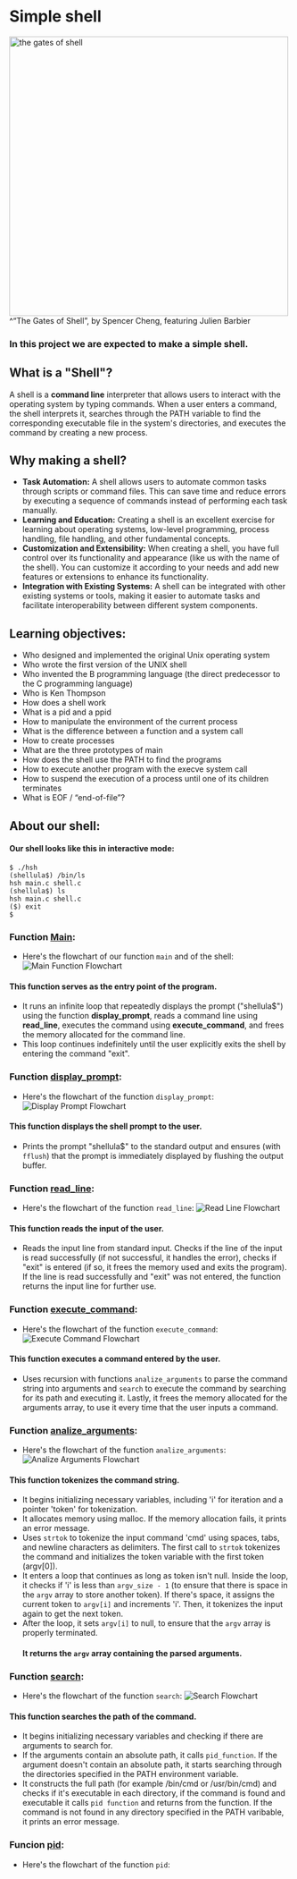 # Simple shell
<img src="https://s3.eu-west-3.amazonaws.com/hbtn.intranet.project.files/holbertonschool-low_level_programming/235/shell.jpeg" alt="the gates of shell" width="500"/>
^“The Gates of Shell”, by Spencer Cheng, featuring Julien Barbier

### In this project we are expected to make a simple shell.

## What is a "Shell"?
A shell is a **command line** interpreter that allows users to interact with the operating system by typing commands. When a user enters a command, the shell interprets it, searches through the PATH variable to find the corresponding executable file in the system's directories, and executes the command by creating a new process.

## Why making a shell?
- **Task Automation:** A shell allows users to automate common tasks through scripts or command files. This can save time and reduce errors by executing a sequence of commands instead of performing each task manually.
- **Learning and Education:** Creating a shell is an excellent exercise for learning about operating systems, low-level programming, process handling, file handling, and other fundamental concepts.
- **Customization and Extensibility:** When creating a shell, you have full control over its functionality and appearance (like us with the name of the shell). You can customize it according to your needs and add new features or extensions to enhance its functionality.
- **Integration with Existing Systems:** A shell can be integrated with other existing systems or tools, making it easier to automate tasks and facilitate interoperability between different system components.

## Learning objectives:
- Who designed and implemented the original Unix operating system
- Who wrote the first version of the UNIX shell
- Who invented the B programming language (the direct predecessor to the C programming language)
- Who is Ken Thompson
- How does a shell work
- What is a pid and a ppid
- How to manipulate the environment of the current process
- What is the difference between a function and a system call
- How to create processes
- What are the three prototypes of main
- How does the shell use the PATH to find the programs
- How to execute another program with the execve system call
- How to suspend the execution of a process until one of its children terminates
- What is EOF / “end-of-file”?

## About our shell:

#### Our shell looks like this in interactive mode:
```
$ ./hsh
(shellula$) /bin/ls
hsh main.c shell.c
(shellula$) ls
hsh main.c shell.c
($) exit
$
```

### Function [Main](https://github.com/alisonalvezz/holbertonschool-simple_shell/blob/main/la_shellula.c):
- Here's the flowchart of our function `main` and of the shell:
![Main Function Flowchart](https://github.com/alisonalvezz/holbertonschool-simple_shell/assets/159053351/29fd0653-d85b-4557-bc1e-f5f5ee45206b)
#### This function serves as the entry point of the program.
- It runs an infinite loop that repeatedly displays the prompt ("shellula$") using the function **display_prompt**, reads a command line using **read_line**, executes the command using **execute_command**, and frees the memory allocated for the command line.
- This loop continues indefinitely until the user explicitly exits the shell by entering the command "exit".

### Function [display_prompt](https://github.com/alisonalvezz/holbertonschool-simple_shell/blob/main/display_prompt.c):
- Here's the flowchart of the function `display_prompt`:
![Display Prompt Flowchart](https://github.com/alisonalvezz/holbertonschool-simple_shell/blob/main/assets/159053351/275d6710-617f-4793-ac68-ba59c6aa1282)
#### This function displays the shell prompt to the user.
- Prints the prompt "shellula$" to the standard output and ensures (with `fflush`) that the prompt is immediately displayed by flushing the output buffer.

### Function [read_line](https://github.com/alisonalvezz/holbertonschool-simple_shell/blob/main/read_line.c):
- Here's the flowchart of the function `read_line`:
![Read Line Flowchart](https://github.com/alisonalvezz/holbertonschool-simple_shell/assets/159053351/7174cdfc-ef00-4ae2-a896-d9556ee6789a)
#### This function reads the input of the user.
- Reads the input line from standard input. Checks if the line of the input is read successfully (if not successful, it handles the error), checks if "exit" is entered (if so, it frees the memory used and exits the program). If the line is read successfully and "exit" was not entered, the function returns the input line for further use.

### Function [execute_command](https://github.com/alisonalvezz/holbertonschool-simple_shell/blob/main/execute_command.c):
- Here's the flowchart of the function `execute_command`:
![Execute Command Flowchart](https://github.com/alisonalvezz/holbertonschool-simple_shell/assets/159053351/7174cdfc-ef00-4ae2-a896-d9556ee6789a)
#### This function executes a command entered by the user.
- Uses recursion with functions `analize_arguments` to parse the command string into arguments and `search` to execute the command by searching for its path and executing it. Lastly, it frees the memory allocated for the arguments array, to use it every time that the user inputs a command.

### Function [analize_arguments](https://github.com/alisonalvezz/holbertonschool-simple_shell/blob/main/analize_arguments.c):
- Here's the flowchart of the function `analize_arguments`:
![Analize Arguments Flowchart](https://github.com/alisonalvezz/holbertonschool-simple_shell/assets/159053351/88935676-049a-41b2-a830-3678bd5cab48)
#### This function tokenizes the command string.
- It begins initializing necessary variables, including 'i' for iteration and a pointer 'token' for tokenization.
- It allocates memory using malloc. If the memory allocation fails, it prints an error message.
- Uses `strtok` to tokenize the input command 'cmd' using spaces, tabs, and newline characters as delimiters. The first call to `strtok` tokenizes the command and initializes the token variable with the first token (argv[0]).
- It enters a loop that continues as long as token isn't null. Inside the loop, it checks if 'i' is less than `argv_size - 1` (to ensure that there is space in the `argv` array to store another token). If there's space, it assigns the current token to `argv[i]` and increments 'i'. Then, it tokenizes the input again to get the next token.
- After the loop, it sets `argv[i]` to null, to ensure that the `argv` array is properly terminated.
  #### It returns the `argv` array containing the parsed arguments.

### Function [search](https://github.com/alisonalvezz/holbertonschool-simple_shell/blob/main/search.c):
- Here's the flowchart of the function `search`:
![Search Flowchart](https://github.com/alisonalvezz/holbertonschool-simple_shell/assets/159053351/8cdcfc4c-77e5-4af5-902e-e09356090334)
#### This function searches the path of the command.
- It begins initializing necessary variables and checking if there are arguments to search for.
- If the arguments contain an absolute path, it calls `pid_function`. If the argument doesn't contain an absolute path, it starts searching through the directories specified in the PATH environment variable.
- It constructs the full path (for example /bin/cmd or /usr/bin/cmd) and checks if it's executable in each directory, if the command is found and executable it calls `pid function` and returns from the function. If the command is not found in any directory specified in the PATH varibable, it prints an error message.

### Funcion [pid](https://github.com/alisonalvezz/holbertonschool-simple_shell/blob/main/pid.c):
- Here's the flowchart of the function `pid`:
